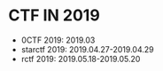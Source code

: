 # CTF IN 2019

* 0CTF 2019: 2019.03
* starctf 2019: 2019.04.27-2019.04.29
* rctf 2019: 2019.05.18-2019.05.20
